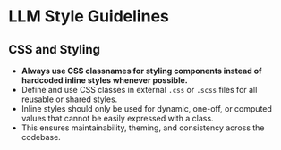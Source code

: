 # LLM Style Guidelines

## CSS and Styling

- **Always use CSS classnames for styling components instead of hardcoded inline styles whenever possible.**
- Define and use CSS classes in external `.css` or `.scss` files for all reusable or shared styles.
- Inline styles should only be used for dynamic, one-off, or computed values that cannot be easily expressed with a class.
- This ensures maintainability, theming, and consistency across the codebase. 